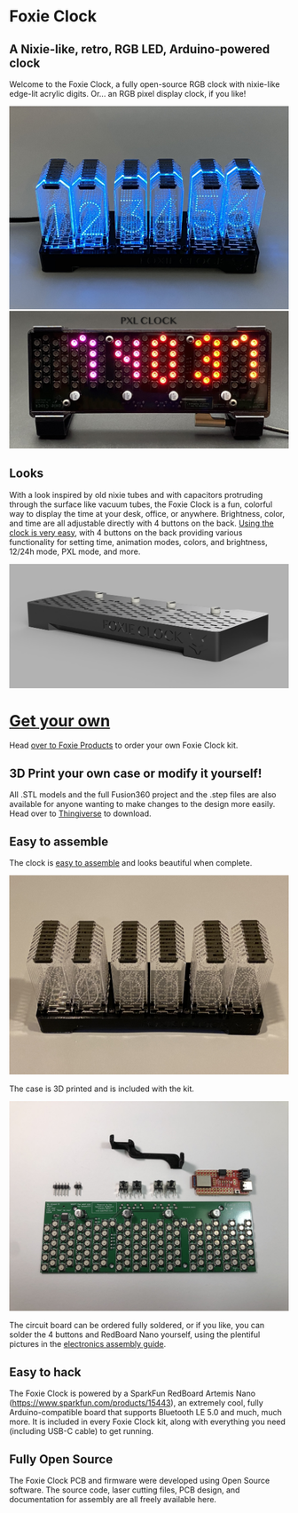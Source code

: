 # Foxie Clock

## A Nixie-like, retro, RGB LED, Arduino-powered clock

Welcome to the Foxie Clock, a fully open-source RGB clock with nixie-like edge-lit acrylic digits. Or... an RGB pixel display clock, if you like!

![Foxie Clock Image](images/foxie_clock.jpg)
![Foxie Clock Pixel Display](images/pxl_clock.jpg)

## Looks

With a look inspired by old nixie tubes and with capacitors protruding through the surface like vacuum tubes, the Foxie Clock is a fun, colorful way to display the time at your desk, office, or anywhere. Brightness, color, and time are all adjustable directly with 4 buttons on the back. [Using the clock is very easy](USAGE.md), with 4 buttons on the back providing various functionality for setting time, animation modes, colors, and brightness, 12/24h mode, PXL mode, and more.

![Foxie Clock Case Render Image2](images/case_render2.png)

# [Get your own](https://www.foxieproducts.com/)

Head [over to Foxie Products](https://www.foxieproducts.com/) to order your own Foxie Clock kit.


## 3D Print your own case or modify it yourself!

All .STL models and the full Fusion360 project and the .step files are also available for anyone wanting to make changes to the design more easily. Head over to [Thingiverse](https://www.thingiverse.com/thing:4114349) to download.

## Easy to assemble

The clock is [easy to assemble](ASSEMBLY.md) and looks beautiful when complete.

![Foxie Clock Case Assembled](images/digits_complete.jpg)

The case is 3D printed and is included with the kit.

![Foxie Clock Case Assembly](images/assembly_step0.jpg)

The circuit board can be ordered fully soldered, or if you like, you can solder the 4 buttons and RedBoard Nano yourself, using the plentiful pictures in the [electronics assembly guide](ELECTRONICS.md).


## Easy to hack

The Foxie Clock is powered by a SparkFun RedBoard Artemis Nano (https://www.sparkfun.com/products/15443), an extremely cool, fully Arduino-compatible board that supports Bluetooth LE 5.0 and much, much more. It is included in every Foxie Clock kit, along with everything you need (including USB-C cable) to get running.

## Fully Open Source

The Foxie Clock PCB and firmware were developed using Open Source software. The source code, laser cutting files, PCB design, and documentation for assembly are all freely available here.
